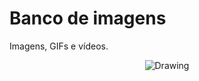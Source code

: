 # Banco de imagens

Imagens, GIFs e vídeos.

<p align="center">
<img src="RCE.png" alt="Drawing"/>
</p>
